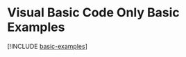 # Visual Basic Code Only Basic Examples

[!INCLUDE [basic-examples](../../../includes/basic-examples.md)]